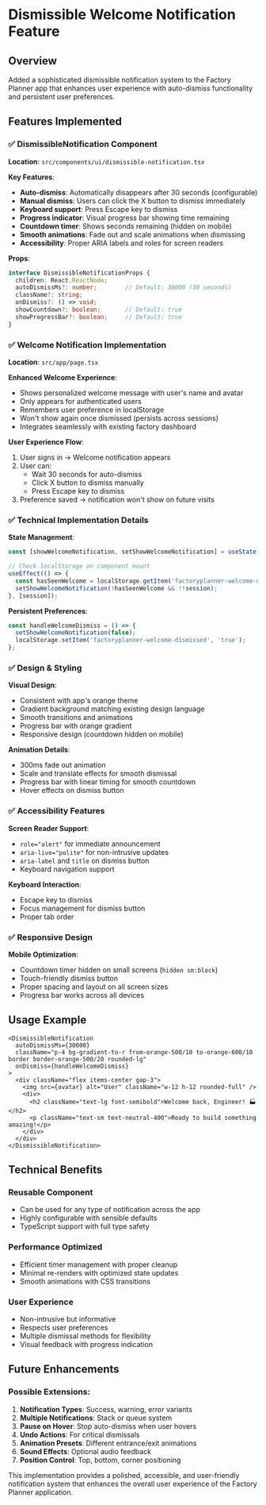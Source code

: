 # Dismissible Welcome Notification Feature

## Overview
Added a sophisticated dismissible notification system to the Factory Planner app that enhances user experience with auto-dismiss functionality and persistent user preferences.

## Features Implemented

### ✅ DismissibleNotification Component
**Location**: `src/components/ui/dismissible-notification.tsx`

**Key Features**:
- **Auto-dismiss**: Automatically disappears after 30 seconds (configurable)
- **Manual dismiss**: Users can click the X button to dismiss immediately
- **Keyboard support**: Press Escape key to dismiss
- **Progress indicator**: Visual progress bar showing time remaining
- **Countdown timer**: Shows seconds remaining (hidden on mobile)
- **Smooth animations**: Fade out and scale animations when dismissing
- **Accessibility**: Proper ARIA labels and roles for screen readers

**Props**:
```typescript
interface DismissibleNotificationProps {
  children: React.ReactNode;
  autoDismissMs?: number;        // Default: 30000 (30 seconds)
  className?: string;
  onDismiss?: () => void;
  showCountdown?: boolean;       // Default: true
  showProgressBar?: boolean;     // Default: true
}
```

### ✅ Welcome Notification Implementation
**Location**: `src/app/page.tsx`

**Enhanced Welcome Experience**:
- Shows personalized welcome message with user's name and avatar
- Only appears for authenticated users
- Remembers user preference in localStorage
- Won't show again once dismissed (persists across sessions)
- Integrates seamlessly with existing factory dashboard

**User Experience Flow**:
1. User signs in → Welcome notification appears
2. User can:
   - Wait 30 seconds for auto-dismiss
   - Click X button to dismiss manually
   - Press Escape key to dismiss
3. Preference saved → notification won't show on future visits

### ✅ Technical Implementation Details

**State Management**:
```typescript
const [showWelcomeNotification, setShowWelcomeNotification] = useState(false);

// Check localStorage on component mount
useEffect(() => {
  const hasSeenWelcome = localStorage.getItem('factoryplanner-welcome-dismissed');
  setShowWelcomeNotification(!hasSeenWelcome && !!session);
}, [session]);
```

**Persistent Preferences**:
```typescript
const handleWelcomeDismiss = () => {
  setShowWelcomeNotification(false);
  localStorage.setItem('factoryplanner-welcome-dismissed', 'true');
};
```

### ✅ Design & Styling

**Visual Design**:
- Consistent with app's orange theme
- Gradient background matching existing design language
- Smooth transitions and animations
- Progress bar with orange gradient
- Responsive design (countdown hidden on mobile)

**Animation Details**:
- 300ms fade out animation
- Scale and translate effects for smooth dismissal
- Progress bar with linear timing for smooth countdown
- Hover effects on dismiss button

### ✅ Accessibility Features

**Screen Reader Support**:
- `role="alert"` for immediate announcement
- `aria-live="polite"` for non-intrusive updates
- `aria-label` and `title` on dismiss button
- Keyboard navigation support

**Keyboard Interaction**:
- Escape key to dismiss
- Focus management for dismiss button
- Proper tab order

### ✅ Responsive Design

**Mobile Optimization**:
- Countdown timer hidden on small screens (`hidden sm:block`)
- Touch-friendly dismiss button
- Proper spacing and layout on all screen sizes
- Progress bar works across all devices

## Usage Example

```tsx
<DismissibleNotification
  autoDismissMs={30000}
  className="p-4 bg-gradient-to-r from-orange-500/10 to-orange-600/10 border border-orange-500/20 rounded-lg"
  onDismiss={handleWelcomeDismiss}
>
  <div className="flex items-center gap-3">
    <img src={avatar} alt="User" className="w-12 h-12 rounded-full" />
    <div>
      <h2 className="text-lg font-semibold">Welcome back, Engineer! 🏭</h2>
      <p className="text-sm text-neutral-400">Ready to build something amazing!</p>
    </div>
  </div>
</DismissibleNotification>
```

## Technical Benefits

### **Reusable Component**
- Can be used for any type of notification across the app
- Highly configurable with sensible defaults
- TypeScript support with full type safety

### **Performance Optimized**
- Efficient timer management with proper cleanup
- Minimal re-renders with optimized state updates
- Smooth animations with CSS transitions

### **User Experience**
- Non-intrusive but informative
- Respects user preferences
- Multiple dismissal methods for flexibility
- Visual feedback with progress indication

## Future Enhancements

### **Possible Extensions**:
1. **Notification Types**: Success, warning, error variants
2. **Multiple Notifications**: Stack or queue system
3. **Pause on Hover**: Stop auto-dismiss when user hovers
4. **Undo Actions**: For critical dismissals
5. **Animation Presets**: Different entrance/exit animations
6. **Sound Effects**: Optional audio feedback
7. **Position Control**: Top, bottom, corner positioning

This implementation provides a polished, accessible, and user-friendly notification system that enhances the overall user experience of the Factory Planner application.
